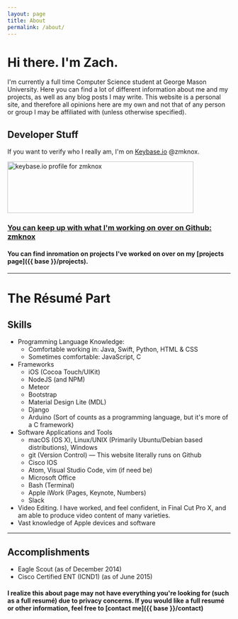 ```yaml
---
layout: page
title: About
permalink: /about/
---
```


# Hi there. I'm Zach.

I'm currently a full time Computer Science student at George Mason University. Here you can find
a lot of different information about me and my projects, as well as any blog posts I may write. This website is a personal site, and therefore all opinions here are my own and not that of any person or group I may be affiliated with (unless otherwise specified).

## Developer Stuff

If you want to verify who I really am, I'm on [Keybase.io](https://keybase.io/) @zmknox.

<a href="https://keybase.io/zmknox"><img src="https://keybase.onlineth.com/zmknox.png?theme=dark" width="420" height="116" alt="keybase.io profile for zmknox"></a>

### [You can keep up with what I'm working on over on Github: <i class="fab fa-github"></i> zmknox](https://github.com/zmknox)

#### You can find inromation on projects I've worked on over on my [projects page]({{ base }}/projects).

-----------------------------

# The Résumé Part

## Skills

-   Programming Language Knowledge:
    -   Comfortable working in: Java, Swift, Python, HTML & CSS
    -   Sometimes comfortable: JavaScript, C
-   Frameworks
    -   iOS (Cocoa Touch/UIKit)
    -   NodeJS (and NPM)
    -   Meteor
    -   Bootstrap
    -   Material Design Lite (MDL)
    -   Django
    -   Arduino (Sort of counts as a programming language, but it's more of a C framework)
-   Software Applications and Tools
    -   macOS (OS X), Linux/UNIX (Primarily Ubuntu/Debian based distributions), Windows
    -   git (Version Control) — This website literally runs on Github
    -   Cisco IOS
    -   Atom, Visual Studio Code, vim (if need be)
    -   Microsoft Office
    -   Bash (Terminal)
    -   Apple iWork (Pages, Keynote, Numbers)
    -   Slack
-   Video Editing. I have worked, and feel confident, in Final Cut Pro X, and am able to produce video content of many varieties.
-   Vast knowledge of Apple devices and software

---------------------------

## Accomplishments

-   Eagle Scout (as of December 2014)
-   Cisco Certified ENT (ICND1) (as of June 2015)

#### I realize this about page may not have everything you're looking for (such as a full resumé) due to privacy concerns. If you would like a full resumé or other information, feel free to [contact me]({{ base }}/contact)
